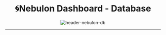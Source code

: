 <h1 align="center">🌀Nebulon Dashboard - Database</h1>
   <p align="center">
   <image alt="header-nebulon-db" src="https://github.com/Byte-Boost/Database_Nebulon/assets/105757405/1edadb04-2bb0-4079-a843-778d2f907669"/>   
   </p>
<hr>    
